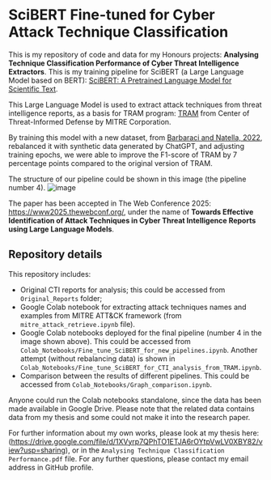 # SciBERT Fine-tuned for Cyber Attack Technique Classification
This is my repository of code and data for my Honours projects: **Analysing Technique Classification Performance of Cyber Threat Intelligence Extractors**. This is my training pipeline for SciBERT (a Large Language Model based on BERT): [SciBERT: A Pretrained Language Model for Scientific Text](https://arxiv.org/abs/1903.10676).

This Large Language Model is used to extract attack techniques from threat intelligence reports, as a basis for TRAM program: [TRAM](https://github.com/center-for-threat-informed-defense/tram) from Center of Threat-Informed Defense by MITRE Corporation. 

By training this model with a new dataset, from [Barbaraci and Natella, 2022](https://github.com/dessertlab/cti-to-mitre-with-nlp), rebalanced it with synthetic data generated by ChatGPT, and adjusting training epochs, we were able to improve the F1-score of TRAM by 7 percentage points compared to the original version of TRAM. 

The structure of our pipeline could be shown in this image (the pipeline number 4). ![image](https://github.com/user-attachments/assets/8db398da-5957-4e73-b22c-6d1f36c29b31)

The paper has been accepted in The Web Conference 2025: https://www2025.thewebconf.org/, under the name of **Towards Effective Identification of Attack Techniques in Cyber Threat Intelligence Reports using Large Language Models**.


## Repository details

This repository includes: 
- Original CTI reports for analysis; this could be accessed from `Original_Reports` folder;
- Google Colab notebook for extracting attack techniques names and examples from MITRE ATT&CK framework (from `mitre_attack_retrieve.ipynb` file).
- Google Colab notebooks deployed for the final pipeline (number 4 in the image shown above). This could be accessed from `Colab_Notebooks/Fine_tune_SciBERT_for_new_pipelines.ipynb`. Another attempt (without rebalancing data) is shown in `Colab_Notebooks/Fine_tune_SciBERT_for_CTI_analysis_from_TRAM.ipynb`.
- Comparison between the results of different pipelines. This could be accessed from `Colab_Notebooks/Graph_comparison.ipynb`.

Anyone could run the Colab notebooks standalone, since the data has been made available in Google Drive. Please note that the related data contains data from my thesis and some could not make it into the research paper.

For further information about my own works, please look at my thesis here: (https://drive.google.com/file/d/1XVyrp7QPhTO1ETJA6rOYtpVwLV0XBY82/view?usp=sharing), or in the `Analysing Technique Classification Performance.pdf` file. For any further questions, please contact my email address in GitHub profile.
